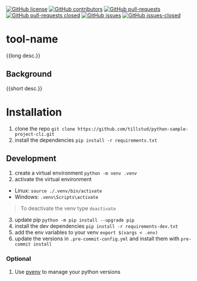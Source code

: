 [![GitHub license](https://img.shields.io/github/license/tillstud/python-sample-project-cli)](https://github.com/tillstud/python-sample-project-cli/blob/master/LICENSE)
[![GitHub contributors](https://img.shields.io/github/contributors/tillstud/python-sample-project-cli)](https://github.com/tillstud/python-sample-project-cli/graphs/contributors)
[![GitHub pull-requests](https://img.shields.io/github/issues-pr/tillstud/python-sample-project-cli)](https://github.com/tillstud/python-sample-project-cli/pulls)
[![GitHub pull-requests closed](https://img.shields.io/github/issues-pr-closed/tillstud/python-sample-project-cli)](https://github.com/tillstud/python-sample-project-cli/pulls)
[![GitHub issues](https://img.shields.io/github/issues/tillstud/python-sample-project-cli)](https://github.com/tillstud/python-sample-project-cli/issues)
[![GitHub issues-closed](https://img.shields.io/github/issues-closed/tillstud/python-sample-project-cli)](https://github.com/tillstud/python-sample-project-cli/issues?q=is%3Aissue+is%3Aclosed)

# tool-name
{{long desc.}}

## Background
{{short desc.}}

# Installation
1. clone the repo
`git clone https://github.com/tillstud/python-sample-project-cli.git`
2. install the dependencies
`pip install -r requirements.txt`

## Development
1. create a virtual environment
`python -m venv .venv`
2. activate the virtual environment
- Linux: `source ./.venv/bin/activate`
- Windows: `.venv\Scripts\activate`
> To deactivate the venv type `deactivate`
3. update pip
`python -m pip install --upgrade pip`
4. install the dev dependencies
`pip install -r requirements-dev.txt`
5. add the env variables to your venv
`export $(xargs < .env)`
6. update the versions in `.pre-commit-config.yml` and install them with `pre-commit install`

### Optional
1. Use [pyenv](https://github.com/pyenv/pyenv) to manage your python versions
